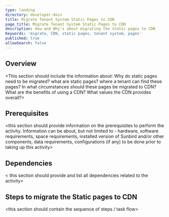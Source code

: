 ```yaml
---
type: landing
directory: developer-docs
title: Migrate Tenant System Static Pages to CDN 
page_title: Migrate Tenant System Static Pages to CDN 
description: How and Why's about migrating the static pages to CDN
Keywords: 'migrate, CDN, static pages, tenant system, pages'
published: true
allowSearch: false
---
```

## Overview
<This section should include the information about:
Why do static pages need to be migrated?
what are static pages? 
where a tenant can find these pages? 
In what circumstances should these pages be migrated to CDN?
What are the benefits of using a CDN?
What values the CDN provides overall?>

## Prerequisites 

<this section should provide information on the prerequisites to perform the activity. Information can be about, but not limited to - hardware, software requirements, space requirements, installed version of Sunbird and/or other components, data requirements, configurations (if any) to be done prior to taking up this activity>


## Dependencies 

< this section should provide and list all dependencies related to the activity>

## Steps to migrate the Static pages to CDN

 <this section should contain the sequence of steps / task flow>
